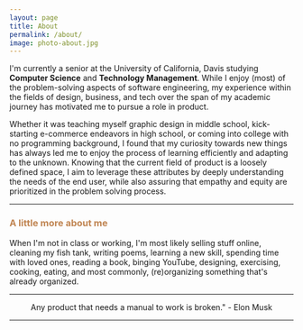 ```yaml
---
layout: page
title: About
permalink: /about/
image: photo-about.jpg
---
```


I'm currently a senior at the University of California, Davis studying **Computer Science** and **Technology Management**. While I enjoy (most) of the problem-solving aspects of software engineering, my experience within the fields of design, business, and tech over the span of my academic journey has motivated me to pursue a role in product.

Whether it was teaching myself graphic design in middle school, kick-starting e-commerce endeavors in high school, or coming into college with no programming background, I found that my curiosity towards new things has always led me to enjoy the process of learning efficiently and adapting to the unknown. Knowing that the current field of product is a loosely defined space, I aim to leverage these attributes by deeply understanding the needs of the end user, while also assuring that empathy and equity are prioritized in the problem solving process. 

***

<h3 style="color:#c08552;">A little more about me</h3>

When I'm not in class or working, I'm most likely selling stuff online, cleaning my fish tank, writing poems, learning a new skill, spending time with loved ones, reading a book, binging YouTube, designing, exercising, cooking, eating, and most commonly, (re)organizing something that's already organized.

***

<p style="text-align:center;">Any product that needs a manual to work is broken." - Elon Musk</p>

***


